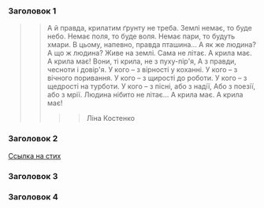 ### Заголовок 1
>>А й правда, крилатим ґрунту не треба.
Землі немає, то буде небо.
Немає поля, то буде воля.
Немає пари, то будуть хмари.
В цьому, напевно, правда пташина…
А як же людина? А що ж людина?
Живе на землі. Сама не літає.
А крила має. А крила має!
Вони, ті крила, не з пуху-пір'я,
А з правди, чесноти і довір'я.
У кого – з вірності у коханні.
У кого – з вічного поривання.
У кого – з щирості до роботи.
У кого – з щедрості на турботи.
У кого – з пісні, або з надії,
Або з поезії, або з мрії.
Людина нібито не літає…
А крила має. А крила має!
>>>>Ліна Костенко




### Заголовок 2
[Ссылка на стих](https://maximum.fm/najpopulyarnishi-virshi-ukrayinskih-poetiv-yaki-znayut-u-vsomu-sviti_n169157)

### Заголовок 3
### Заголовок 4